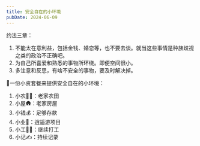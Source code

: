```yaml
---
title: 安全自在的小环境
pubDate: 2024-06-09
---
```


约法三章：

1. 不能太在意利益，包括金钱、婚恋等，也不要去谈。就当这些事情是种族歧视之类的政治不正确吧。
2. 为自己所喜爱和熟悉的事物所环绕。即便空间很小。
3. 多注意和反思，有啥不安全的事物，要及时解决掉。

🤔一份小资套餐来提供安全自在的小环境：

1. 小农🧑‍🌾：老家农田
2. 小屋🛖：老家房屋
3. 小钱💰：足够存款
4. 小业🌃：逍遥游项目
5. 小工🧑‍💻：继续打工
6. 小记✍️：持续记录
